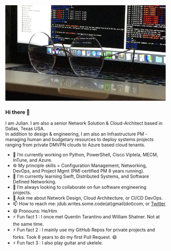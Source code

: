 <img src="https://github.com/J-DubApps/J-DubApps/blob/master/FullSizeRender.jpeg" width="700" height="300" alt="Routers">



### Hi there 👋

<!--
**J-DubApps/J-DubApps** is a ✨ _special_ ✨ repository because its `README.md` (this file) appears on your GitHub profile.
-->

I am Julian. I am also a senior Network Solution & Cloud-Architect based in Dallas, Texas USA.<br>
In addition to design & engineering, I am also an Infrastructure PM - managing human and budgetary
resources to deploy systems projects ranging from private DMVPN clouds to Azure based cloud tenants.

- 🔭 I’m currently working on Python, PowerShell, Cisco Viptela, MECM, InTune, and Azure.
- ⚙️ My principle skills = Configuration Management, Networking, DevOps, and Project Mgmt (PMI certified PM 8 years running).
- 🌱 I'm currently learning Swift, Distributed Systems, and Software Defined Networking.
- 👯 I’m always looking to collaborate on fun software engineering projects.
- 💬 Ask me about Network Design, Cloud Architecture, or CI/CD DevOps.
- 📫 How to reach me: jdub.writes.some.code(at)gmail(dot)com, or [Twitter](https://twitter.com/julian_west)
- 😄 Pronouns: He/Him
- ⚡ Fun fact 1 : I once met Quentin Tarantino and William Shatner.  Not at the same time.
- ⚡ Fun fact 2 : I mainly use my GitHub Repos for private projects and forks. Took 8 years to do my first Pull Request. 😄
- ⚡ Fun fact 3 : I also play guitar and ukelele.

